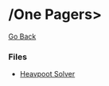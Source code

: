 # /One Pagers>
[Go Back](https://galaxtone.github.io/)

### Files
* [Heavpoot Solver](https://galaxtone.github.io/onepage/heavpoot-solver.html)
